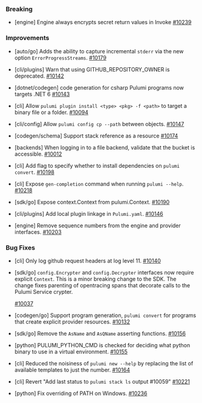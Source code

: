### Breaking

- [engine] Engine always encrypts secret return values in Invoke
  [#10239](https://github.com/pulumi/pulumi/pull/10239)

### Improvements

- [auto/go] Adds the ability to capture incremental `stderr`
  via the new option `ErrorProgressStreams`.
  [#10179](https://github.com/pulumi/pulumi/pull/10179)

- [cli/plugins] Warn that using GITHUB_REPOSITORY_OWNER is deprecated.
  [#10142](https://github.com/pulumi/pulumi/pull/10142)

- [dotnet/codegen] code generation for csharp Pulumi programs now targets .NET 6
  [#10143](https://github.com/pulumi/pulumi/pull/10143)

- [cli] Allow `pulumi plugin install <type> <pkg> -f <path>` to target a binary
  file or a folder.
  [#10094](https://github.com/pulumi/pulumi/pull/10094)

- [cli/config] Allow `pulumi config cp --path` between objects.
  [#10147](https://github.com/pulumi/pulumi/pull/10147)

- [codegen/schema] Support stack reference as a resource
  [#10174](https://github.com/pulumi/pulumi/pull/10174)

- [backends] When logging in to a file backend, validate that the bucket is accessible.
  [#10012](https://github.com/pulumi/pulumi/pull/10012)

- [cli] Add flag to specify whether to install dependencies on `pulumi convert`.
  [#10198](https://github.com/pulumi/pulumi/pull/10198)

- [cli] Expose `gen-completion` command when running `pulumi --help`.
  [#10218](https://github.com/pulumi/pulumi/pull/10218)

- [sdk/go] Expose context.Context from pulumi.Context.
  [#10190](https://github.com/pulumi/pulumi/pull/10190)

- [cli/plugins] Add local plugin linkage in `Pulumi.yaml`.
  [#10146](https://github.com/pulumi/pulumi/pull/10146)

- [engine] Remove sequence numbers from the engine and provider interfaces.
  [#10203](https://github.com/pulumi/pulumi/pull/10203)

### Bug Fixes

- [cli] Only log github request headers at log level 11.
  [#10140](https://github.com/pulumi/pulumi/pull/10140)

- [sdk/go] `config.Encrypter` and `config.Decrypter` interfaces now
  require explicit `Context`. This is a minor breaking change to the
  SDK. The change fixes parenting of opentracing spans that decorate
  calls to the Pulumi Service crypter.

  [#10037](https://github.com/pulumi/pulumi/pull/10037)

- [codegen/go] Support program generation, `pulumi convert` for programs that create explicit
  provider resources.
  [#10132](https://github.com/pulumi/pulumi/issues/10132)

- [sdk/go] Remove the `AsName` and `AsQName` asserting functions.
  [#10156](https://github.com/pulumi/pulumi/pull/10156)

- [python] PULUMI_PYTHON_CMD is checked for deciding what python binary to use in a virtual environment.
  [#10155](https://github.com/pulumi/pulumi/pull/10155)

- [cli] Reduced the noisiness of `pulumi new --help` by replacing the list of available templates to just the number.
  [#10164](https://github.com/pulumi/pulumi/pull/10164)

- [cli] Revert "Add last status to `pulumi stack ls` output #10059"
  [#10221](https://github.com/pulumi/pulumi/pull/10221)

- [python] Fix overriding of PATH on Windows.
  [#10236](https://github.com/pulumi/pulumi/pull/10236)
